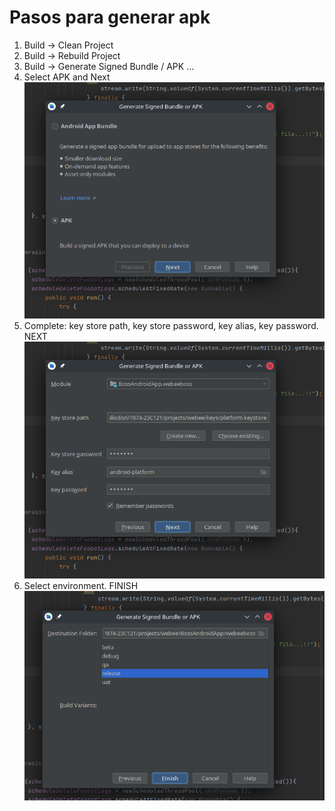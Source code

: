 # Pasos para generar apk

1. Build -> Clean Project
2. Build -> Rebuild Project
3. Build -> Generate Signed Bundle / APK ...
4. Select APK and Next
![apk](./../../assets/imagenes/apk1.png)
5. Complete: key store path, key store password, key alias, key password. NEXT
![apk](./../../assets/imagenes/apk2.png)
6. Select environment. FINISH
![apk](./../../assets/imagenes/apk3.png)
